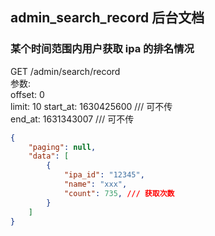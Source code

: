 ## admin_search_record 后台文档

### 某个时间范围内用户获取 ipa 的排名情况
GET /admin/search/record  
参数:  
offset: 0  
limit: 10
start_at: 1630425600        /// 可不传  
end_at: 1631343007          /// 可不传
```json
{
    "paging": null,
    "data": [
        {
            "ipa_id": "12345",
            "name": "xxx",
            "count": 735, /// 获取次数
        }
    ]
}
